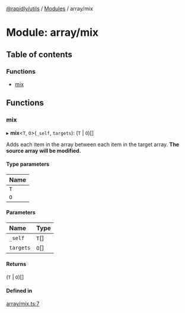 [@rapidly/utils](../README.md) / [Modules](../modules.md) / array/mix

# Module: array/mix

## Table of contents

### Functions

- [mix](array_mix.md#mix)

## Functions

### mix

▸ **mix**<`T`, `O`\>(`_self`, `targets`): (`T` \| `O`)[]

Adds each item in the array between each item in the target array.
**The source array will be modified.**

#### Type parameters

| Name |
| :------ |
| `T` |
| `O` |

#### Parameters

| Name | Type |
| :------ | :------ |
| `_self` | `T`[] |
| `targets` | `O`[] |

#### Returns

(`T` \| `O`)[]

#### Defined in

[array/mix.ts:7](https://github.com/canguser/rapidly-utils/blob/4eb51b4/main/array/mix.ts#L7)
